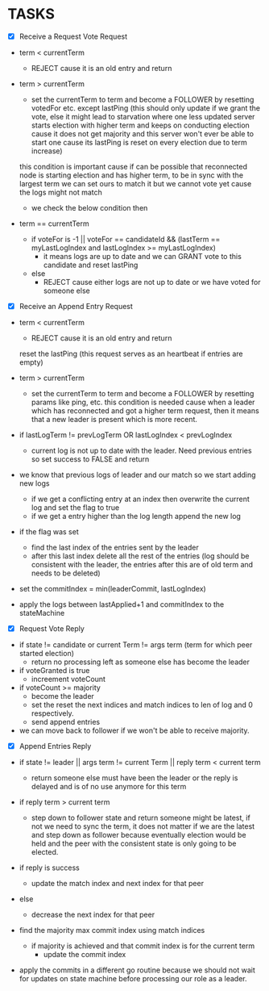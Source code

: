 # TASKS

- [x] Receive a Request Vote Request
    
 - term < currentTerm
    - REJECT cause it is an old entry and return

 - term > currentTerm 
    - set the currentTerm to term and become a FOLLOWER by resetting votedFor etc. except lastPing (this should only update if we grant the vote, else it might lead to starvation where one less updated server starts election with higher term and keeps on conducting election cause it does not get majority and this server won't ever be able to start one cause its lastPing is reset on every election due to term increase)
    
    this condition is important cause if can be possible that reconnected node is starting
    election and has higher term, to be in sync with the largest term we can set ours to match it but we cannot vote yet cause the logs might not match
    
    - we check the below condition then

 - term == currentTerm
    - if voteFor is -1 || voteFor == candidateId  && (lastTerm == myLastLogIndex  and lastLogIndex >= myLastLogIndex)
        - it means logs are up to date and we can GRANT vote to this candidate and reset lastPing
    - else
        - REJECT cause either logs are not up to date or we have voted for someone else


- [x] Receive an Append Entry Request

 - term < currentTerm
    - REJECT cause it is an old entry and return
    
    reset the lastPing (this request serves as an heartbeat if entries are empty)

 - term > currentTerm
    - set the currentTerm to term and become a FOLLOWER by resetting params like ping, etc.
    this condition is needed cause when a leader which has reconnected and got a higher term request, then it means that a new leader is present which is more recent.

 - if lastLogTerm != prevLogTerm OR lastLogIndex < prevLogIndex
    - current log is not up to date with the leader. Need previous entries so set success to FALSE and return

 - we know that previous logs of leader and our match so we start adding new logs
    - if we get a conflicting entry at an index then overwrite the current log and set the flag to true
    - if we get a entry higher than the log length append the new log

 - if the flag was set
    - find the last index of the entries sent by the leader
    - after this last index delete all the rest of the entries 
    (log should be consistent with the leader, the entries after this are of old term and needs to be deleted)

 - set the commitIndex = min(leaderCommit, lastLogIndex)

 - apply the logs between lastApplied+1 and commitIndex to the stateMachine


- [x] Request Vote Reply
 - if state != candidate or current Term != args term (term for which peer started election)
    - return no processing left as someone else has become the leader
 - if voteGranted is true
    - increement voteCount
 - if voteCount >= majority
    - become the leader
    - set the reset the next indices and match indices to len of log and 0 respectively.
    - send append entries
 - we can move back to follower if we won't be able to receive majority.
    
    
- [x] Append Entries Reply
 - if state != leader || args term != current Term || reply term < current term
    - return 
    someone else must have been the leader or the reply is delayed and is of no use anymore for this term

 - if reply term > current term
    - step down to follower state and return
    someone might be latest, if not we need to sync the term, it does not matter if we are the latest and step down as follower because eventually election would be held and the peer with the consistent state is only going to be elected.

 - if reply is success
    - update the match index and next index for that peer
 - else
    - decrease the next index for that peer
    
 - find the majority max commit index using match indices
    - if majority is achieved and that commit index is for the current term
        - update the commit index

 - apply the commits in a different go routine because we should not wait for updates on state machine before processing our role as a leader.
    

